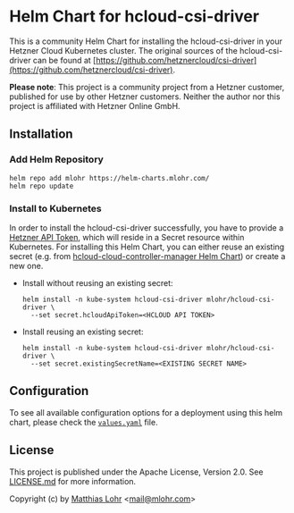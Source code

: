 # Helm Chart for hcloud-csi-driver

This is a community Helm Chart for installing the hcloud-csi-driver in your Hetzner Cloud Kubernetes cluster.
The original sources of the hcloud-csi-driver can be found at
[https://github.com/hetznercloud/csi-driver](https://github.com/hetznercloud/csi-driver).

**Please note**: This project is a community project from a Hetzner customer, published for use by other Hetzner customers.
Neither the author nor this project is affiliated with Hetzner Online GmbH.


## Installation

### Add Helm Repository

```
helm repo add mlohr https://helm-charts.mlohr.com/
helm repo update
```

### Install to Kubernetes

In order to install the hcloud-csi-driver successfully, you have to provide a [Hetzner API Token](https://wiki.hetzner.de/index.php/API_access_token),
which will reside in a Secret resource within Kubernetes.
For installing this Helm Chart, you can either reuse an existing secret (e.g. from [hcloud-cloud-controller-manager Helm Chart](https://gitlab.com/MatthiasLohr/hcloud-cloud-controller-manager-helm-chart)) or create a new one.

  * Install without reusing an existing secret:
    ```
    helm install -n kube-system hcloud-csi-driver mlohr/hcloud-csi-driver \
      --set secret.hcloudApiToken=<HCLOUD API TOKEN>
    ```
  * Install reusing an existing secret:
    ```
    helm install -n kube-system hcloud-csi-driver mlohr/hcloud-csi-driver \
      --set secret.existingSecretName=<EXISTING SECRET NAME>
    ```


## Configuration

To see all available configuration options for a deployment using this helm chart,
please check the [`values.yaml`](https://gitlab.com/MatthiasLohr/hcloud-csi-driver-helm-chart/-/blob/main/values.yaml) file.


## License

This project is published under the Apache License, Version 2.0.
See [LICENSE.md](https://gitlab.com/MatthiasLohr/hcloud-cloud-controller-manager-helm-chart/-/blob/master/LICENSE.md) for more information.

Copyright (c) by [Matthias Lohr](https://mlohr.com/) &lt;[mail@mlohr.com](mailto:mail@mlohr.com)&gt;
